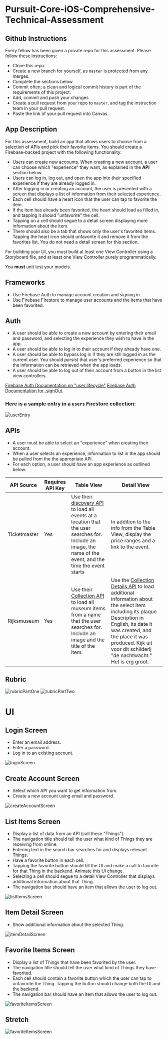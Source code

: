 # Pursuit-Core-iOS-Comprehensive-Technical-Assessment


## Github Instructions

Every fellow has been given a private repo for this assessment. Please follow these instructions:
- Clone this repo.
- Create a new branch for yourself, as `master` is protected from any merges.
- Complete the sections below.
- Commit often; a clean and logical commit history is part of the requirements of this project.
- Add, commit and push your changes
- Create a pull request from your repo to `master`, and tag the instruction team in your pull request.
- Paste the link of your pull request into Canvas.


## App Description

For this assessment, build an app that allows users to choose from a selection of APIs and pick their favorite items. You should create a Firebase-backed project with the following functionality:

- Users can create new accounts. When creating a new account, a user can choose which "experience" they want, as explained in the **API** section below.
- Users can log in, log out, and open the app into their specified experience if they are already logged in.
- After logging in or creating an account, the user is presented with a screen that displays a list of information from their selected experience.
- Each cell should have a heart icon that the user can tap to favorite the item.
- If the item has already been favorited, the heart should load as filled in, and tapping it should "unfavorite" the cell.
- Tapping on a cell should segue to a detail screen displaying more information about the item.
- There should also be a tab that shows only the user's favorited items.  Tapping the heart icon should unfavorite it and remove it from the favorites list. You do not need a detail screen for this section.

For building your UI, you must build at least one View Controller using a Storyboard file, and at least one View Controller purely programmatically.

You **must** unit test your models.


## Frameworks

- Use Firebase Auth to manage account creation and signing in.
- Use Firebase Firestore to manage user accounts and the items that have been favorited.


## Auth

- A user should be able to create a new account by entering their email and password, and selecting the experience they wish to have in the app.
- A user should be able to log in to their account if they already have one.
- A user should be able to bypass log in if they are still logged in as the current user. You should *persist* that user's preferred experience so that the information can be retrieved when the app loads.
- A user should be able to log out of their account from a button in the list view controllers.

[Firebase Auth Documentation on "user lifecycle"](https://firebase.google.com/docs/auth/users#the_user_lifecycle)
[Firebase Auth Documentation for .signOut](https://firebase.google.com/docs/reference/ios/firebaseauth/api/reference/Classes/FIRAuth#-signout:).


### Here is a sample entry in a `users` Firestore collection:

![userEntry](./images/firestoreUserCollection.png)

## APIs

- A user must be able to select an "experience" when creating their account.
- When a user selects an experience, information to list in the app should be pulled from the the appropriate API.
- For each option, a user should have an app experience as outlined below:

| API Source | Requires API Key | Table View | Detail View |
|---|---|---|---|
| Ticketmaster | Yes | Use their [discovery API](https://developer.ticketmaster.com/products-and-docs/apis/discovery-api/v2/) to load all events at a location that the user searches for.  Include an image, the name of the event, and the time the event starts | In addition to the info from the Table View, display the price ranges and a link to the event.
| Rijksmuseum | Yes | Use their [Collection API](https://data.rijksmuseum.nl/object-metadata/api/) to load all museum items from a name that the user searches for.  Include an image and the title of the item. | Use the [Collection Details API](https://data.rijksmuseum.nl/object-metadata/api/) to load additional information about the select item including its plaque Description in English, its date it was created, and the place it was produced. Kijk uit voor dit schilderij "de nachtwacht." Het is erg groot.


## Rubric

![rubricPartOne](./images/rubricPartOne.png)
![rubricPartTwo](./images/rubricPartTwo.png)


# UI


## Login Screen

- Enter an email address.
- Enter a password.
- Log in to an existing account.

![loginScreen](./images/loginScreen.png)


## Create Account Screen

- Select which API you want to get information from.
- Create a new account using email and password.

![createAccountScreen](./images/createAccountScreen.png)


## List Items Screen

- Display a list of data from an API (call these "Things").
- The navigation title should tell the user what kind of Things they are receiving from online.
- Entering text in the search bar searches for and displays relevant Things.
- Have a favorite button in each cell.
- Tapping the favorite button should fill the UI and make a call to favorite for that Thing in the backend. Animate this UI change.
- Selecting a cell should segue to a detail View Controller that displays additional information about that Thing.
- The navigation bar should have an item that allows the user to log out.

![listItemsScreen](./images/listItemsWithLogoutScreen.png)


## Item Detail Screen

- Show additional information about the selected Thing.

![itemDetailScreen](./images/itemDetailScreen.png)


## Favorite Items Screen

- Display a list of Things that have been favorited by the user.  
- The navigation title should tell the user what kind of Things they have favorited.
- Each cell should contain a favorite button which the user can tap to unfavorite the Thing. Tapping the button should change both the UI and the backend.
- The navigation bar should have an item that allows the user to log out.

![favoriteItemsScreen](./images/favoriteItemsScreenWithLogout.png)


## Stretch

![favoriteItemsScreen](./images/favoriteItemsScreen.png)
